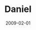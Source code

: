 ---
layout: message
category: message
series: "Lost Books"
title: "Daniel"
date: 2009-02-01
audio-description: "In the seventh annual \"Big Game\" we hear about how courage is about following God."
audio: "http://s3.amazonaws.com/crossroadsaudiomessages/LostBooks4.mp3"
audio-title: "Lost Books&#58; Daniel (Super Bowl)"
audio-duration: "58&#58;15"
notes-description: " "
notes: "http://www.crossroads.net/players/media/hq/SN_1-31-2-1_09.pdf "
notes-title: "Lost Books&#58; Daniel (Study Notes)"
program-description: ""
program: "http://www.crossroads.net/players/media/hq/SB_ProgramWeb2.pdf"
program-title: "Lost Books&#58; Daniel (Program)"
video-description: "In the seventh annual \"Big Game\" we hear about how courage is following God."
video-title: "Lost Books&#58; Daniel (Super Bowl)"
video: "https://s3.amazonaws.com/crossroadsvideomessages/LostBooks4.mp4"
video-poster: "https://www.crossroads.net/uploadedfiles/lostbooks4-still.jpg"
---